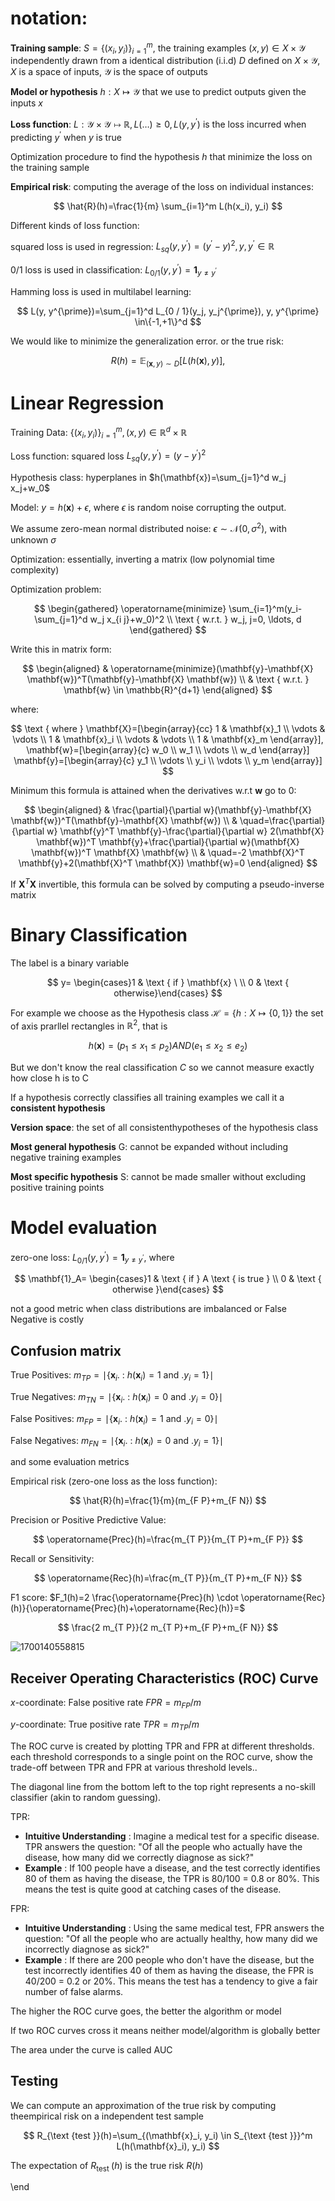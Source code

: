 # notation:

**Training sample**: $S=\{(x_i, y_i)\}_{i=1}^m$, the training examples $(x, y) \in X \times \mathcal{Y}$ independently drawn from a identical distribution (i.i.d) $D$ defined on $X \times \mathcal{Y}, X$ is a space of inputs, $\mathcal{Y}$ is the space of outputs

**Model or hypothesis** $h: X \mapsto \mathcal{Y}$ that we use to predict outputs given the inputs $x$

**Loss function**: $L: \mathcal{Y} \times \mathcal{Y} \mapsto \mathbb{R}, L(\ldots) \geq 0, L(y, y^{\prime})$ is the loss incurred when predicting $y^{\prime}$ when $y$ is true

Optimization procedure to find the hypothesis $h$ that minimize the loss on the training sample

**Empirical risk**: computing the average of the loss on individual instances:

$$
\hat{R}(h)=\frac{1}{m} \sum_{i=1}^m L(h(x_i), y_i)
$$

Different kinds of loss function:

squared loss is used in regression: $L_{s q}(y, y^{\prime})=(y^{\prime}-y)^2, y, y^{\prime} \in \mathbb{R}$

$0 / 1$ loss is used in classification: $L_{0 / 1}(y, y^{\prime})=\mathbf{1}_{y \neq y^{\prime}}$

Hamming loss is used in multilabel learning:

$$
L(y, y^{\prime})=\sum_{j=1}^d L_{0 / 1}(y_j, y_j^{\prime}), y, y^{\prime} \in\{-1,+1\}^d
$$

We would like to minimize the generalization error. or the true risk:

$$
R(h)=\mathbb{E}_{(\mathbf{x}, y) \sim D}[L(h(\mathbf{x}), y)],
$$

# Linear Regression

Training Data: $\{(x_i, y_i)\}_{i=1}^m,(x, y) \in \mathbb{R}^d \times \mathbb{R}$

Loss function: squared loss $L_{s q}(y, y^{\prime})=(y-y^{\prime})^2$

Hypothesis class: hyperplanes in $h(\mathbf{x})=\sum_{j=1}^d w_j x_j+w_0$

Model: $y=h(\mathbf{x})+\epsilon$, where $\epsilon$ is random noise corrupting the output.

We assume zero-mean normal distributed noise: $\epsilon \sim \mathcal{N}(0, \sigma^2)$, with unknown $\sigma$

Optimization: essentially, inverting a matrix (low polynomial time complexity)

Optimization problem:

$$
\begin{gathered}
\operatorname{minimize} \sum_{i=1}^m(y_i-\sum_{j=1}^d w_j x_{i j}+w_0)^2 \\
\text { w.r.t. } w_j, j=0, \ldots, d
\end{gathered}
$$

Write this in matrix form:

$$
\begin{aligned}
& \operatorname{minimize}(\mathbf{y}-\mathbf{X} \mathbf{w})^T(\mathbf{y}-\mathbf{X} \mathbf{w}) \\
& \text { w.r.t. } \mathbf{w} \in \mathbb{R}^{d+1}
\end{aligned}
$$

where:

$$
\text { where } \mathbf{X}=[\begin{array}{cc}
1 & \mathbf{x}_1 \\
\vdots & \vdots \\
1 & \mathbf{x}_i \\
\vdots & \vdots \\
1 & \mathbf{x}_m
\end{array}], \mathbf{w}=[\begin{array}{c}
w_0 \\
w_1 \\
\vdots \\
w_d
\end{array}] \mathbf{y}=[\begin{array}{c}
y_1 \\
\vdots \\
y_i \\
\vdots \\
y_m
\end{array}]
$$

Minimum this formula is attained when the derivatives w.r.t $\mathbf{w}$  go to 0:

$$
\begin{aligned}
& \frac{\partial}{\partial w}(\mathbf{y}-\mathbf{X} \mathbf{w})^T(\mathbf{y}-\mathbf{X} \mathbf{w}) \\
& \quad=\frac{\partial}{\partial w} \mathbf{y}^T \mathbf{y}-\frac{\partial}{\partial w} 2(\mathbf{X} \mathbf{w})^T \mathbf{y}+\frac{\partial}{\partial w}(\mathbf{X} \mathbf{w})^T \mathbf{X} \mathbf{w} \\
& \quad=-2 \mathbf{X}^T \mathbf{y}+2(\mathbf{X}^T \mathbf{X}) \mathbf{w}=0
\end{aligned}
$$

If $\mathbf{X}^T \mathbf{X}$ invertible, this formula can be solved by computing a pseudo-inverse matrix


# Binary Classification

The label is a binary variable

$$
y= \begin{cases}1 & \text { if } \mathbf{x} \ \\ 0 & \text { otherwise}\end{cases}
$$

For example we choose as the Hypothesis class $\mathcal{H}=\{h: X \mapsto\{0,1\}\}$ the set of axis prarllel rectangles in $\mathbb{R}^2$, that is 

$$
h(\mathbf{x})=(p_1 \leq x_1 \leq p_2) A N D(e_1 \leq x_2 \leq e_2)
$$

But we don't know the real classification $C$  so we cannot measure exactly how close h is to C

If a hypothesis correctly classifies all training examples we call it a **consistent hypothesis**

**Version space**:  the set of all consistenthypotheses of the hypothesis class

**Most general hypothesis** G:  cannot be expanded without including negative training examples

**Most specific hypothesis** S:  cannot be made smaller without excluding positive training points


# Model evaluation

zero-one loss: $L_{0 / 1}(y, y^{\prime})=\mathbf{1}_{y \neq y^{\prime}}$,   where

$$
\mathbf{1}_A= \begin{cases}1 & \text { if } A \text { is true } \\ 0 & \text { otherwise }\end{cases}
$$

not a good metric when class distributions are imbalanced or False Negative is costly

## Confusion matrix

True Positives: $m_{T P}=\mid\{\mathbf{x}_i.$ : $h(\mathbf{x}_i)=1$ and $.y_i=1\} \mid$

True Negatives: $m_{T N}=\mid\{\mathbf{x}_i.$ : $h(\mathbf{x}_i)=0$ and $.y_i=0\} \mid$

False Positives: $m_{F P}=\mid\{\mathbf{x}_i.$ : $h(\mathbf{x}_i)=1$ and $.y_i=0\} \mid$

False Negatives: $m_{F N}=\mid\{\mathbf{x}_i.$ : $h(\mathbf{x}_i)=0$ and $.y_i=1\} \mid$

and some evaluation metrics

Empirical risk (zero-one loss as the loss function):

$$
\hat{R}(h)=\frac{1}{m}(m_{F P}+m_{F N})
$$

Precision or Positive Predictive Value:

$$
\operatorname{Prec}(h)=\frac{m_{T P}}{m_{T P}+m_{F P}}
$$

Recall or Sensitivity:

$$
\operatorname{Rec}(h)=\frac{m_{T P}}{m_{T P}+m_{F N}}
$$

F1 score: $F_1(h)=2 \frac{\operatorname{Prec}(h) \cdot \operatorname{Rec}(h)}{\operatorname{Prec}(h)+\operatorname{Rec}(h)}=$

$$
\frac{2 m_{T P}}{2 m_{T P}+m_{F P}+m_{F N}}
$$

![1700140558815](image/lec1/1700140558815.png)

## Receiver Operating Characteristics (ROC) Curve

$x$-coordinate: False positive rate $F P R=m_{F P} / m$

$y$-coordinate: True positive rate $T P R=m_{T P} / m$

The ROC curve is created by plotting TPR and FPR at different thresholds. each threshold corresponds to a single point on the ROC curve, show the trade-off between TPR and FPR at various threshold levels..

The diagonal line from the bottom left to the top right represents a no-skill classifier (akin to random guessing).

TPR:

* **Intuitive Understanding** : Imagine a medical test for a specific disease. TPR answers the question: "Of all the people who actually have the disease, how many did we correctly diagnose as sick?"
* **Example** : If 100 people have a disease, and the test correctly identifies 80 of them as having the disease, the TPR is 80/100 = 0.8 or 80%. This means the test is quite good at catching cases of the disease.

FPR:

* **Intuitive Understanding** : Using the same medical test, FPR answers the question: "Of all the people who are actually healthy, how many did we incorrectly diagnose as sick?"
* **Example** : If there are 200 people who don't have the disease, but the test incorrectly identifies 40 of them as having the disease, the FPR is 40/200 = 0.2 or 20%. This means the test has a tendency to give a fair number of false alarms.

The higher the ROC curve goes, the better the algorithm or model

If two ROC curves cross it means neither model/algorithm is globally better

The area under the curve is called AUC

## Testing

We can compute an approximation of the true risk by computing theempirical risk on a independent test sample

$$
R_{\text {test }}(h)=\sum_{(\mathbf{x}_i, y_i) \in S_{\text {test }}}^m L(h(\mathbf{x}_i), y_i)
$$

The expectation of $R_{\text {test }}(h)$ is the true risk $R(h)$



\end
